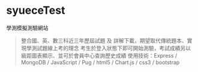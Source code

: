 # syueceTest
學測模擬測驗網站
> 整合國、英、數三科近三年歷屆試題 及 詳解下載，期望取代傳統題本、實現學測試題線上考的理念
> 考生於登入狀態下即可開始測驗，考試成績另以級距圖表顯示、並可於會員中心查詢歷史成績
> 使用技術：Express / MongoDB / JavaScript / Pug / html5 / Chart.js / css3 / bootstrap
